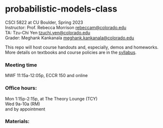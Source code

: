 # probabilistic-models-class
CSCI 5822 at CU Boulder, Spring 2023   
Instructor: Prof. Rebecca Morrison <rebeccam@colorado.edu>  
TA: Tzu-Chi Yen <tzuchi.yen@colorado.edu>  
Grader: Meghank Kankanala <meghank.kankanala@colorado.edu>  

This repo will host course handouts and, especially, demos and homeworks.
More details on textbooks and course policies are in the [syllabus](./syllabi/syllabus_S23.md).

### Meeting time
MWF 11:15a-12:05p, ECCR 150 and online  

### Office hours:
Mon 1:15p-2:15p, at The Theory Lounge (TCY)  
Wed 9a-10a (RM)  
and by appointment  

### Materials:







